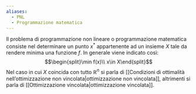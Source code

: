 ```yaml
---
aliases:
  - PNL
  - Programmazione matematica
---
```

Il problema di programmazione non lineare o programmazione matematica consiste nel determinare un punto $x^{*}$ appartenente ad un insieme $X$ tale da rendere minima una funzione $f$. In generale viene indicato così:
$$\begin{split}\min f(x)\\ x\in X\end{split}$$
Nel caso in cui $X$ coincida con tutto $\mathbb{R}^{n}$ si parla di [[Condizioni di ottimalità nell’ottimizzazione non vincolata|ottimizzazione non vincolata]], altrimenti si parla di [[Ottimizzazione vincolata|ottimizzazione vincolata]].
